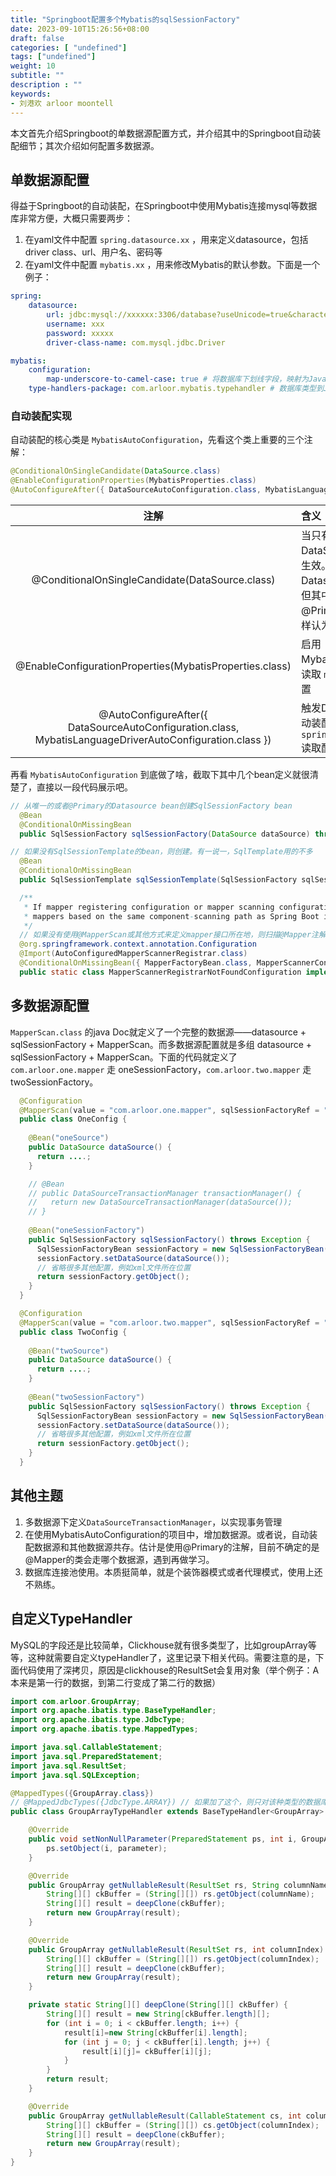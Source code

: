 ```yaml
---
title: "Springboot配置多个Mybatis的sqlSessionFactory"
date: 2023-09-10T15:26:56+08:00
draft: false
categories: [ "undefined"]
tags: ["undefined"]
weight: 10
subtitle: ""
description : ""
keywords:
- 刘港欢 arloor moontell
---
```


本文首先介绍Springboot的单数据源配置方式，并介绍其中的Springboot自动装配细节；其次介绍如何配置多数据源。
<!--more-->

## 单数据源配置

得益于Springboot的自动装配，在Springboot中使用Mybatis连接mysql等数据库非常方便，大概只需要两步：

1. 在yaml文件中配置 `spring.datasource.xx` ，用来定义datasource，包括driver class、url、用户名、密码等
2. 在yaml文件中配置 `mybatis.xx` ，用来修改Mybatis的默认参数。下面是一个例子：

```yaml
spring:
    datasource:
        url: jdbc:mysql://xxxxxx:3306/database?useUnicode=true&characterEncoding=utf-8&useSSL=true&autoReconnect=true
        username: xxx
        password: xxxxx
        driver-class-name: com.mysql.jdbc.Driver

mybatis:
    configuration:
        map-underscore-to-camel-case: true # 将数据库下划线字段，映射为Java的驼峰式Field。很方便，这样就省去了ResultMap中字段映射
    type-handlers-package: com.arloor.mybatis.typehandler # 数据库类型到Java类型的映射
```

### 自动装配实现

自动装配的核心类是 `MybatisAutoConfiguration`，先看这个类上重要的三个注解：

```java
@ConditionalOnSingleCandidate(DataSource.class)
@EnableConfigurationProperties(MybatisProperties.class)
@AutoConfigureAfter({ DataSourceAutoConfiguration.class, MybatisLanguageDriverAutoConfiguration.class })
```

| 注解 | 含义 |
| :---: | :--- |
| @ConditionalOnSingleCandidate(DataSource.class) | 当只有一个DataSource的bean时生效。如果有多个Datasource的bean，但其中一个被@Primary注解时，同样认为生效 |
| @EnableConfigurationProperties(MybatisProperties.class) | 启用MybatisProperties，读取 `mybatis.xxx` 的配置 |
| @AutoConfigureAfter({ DataSourceAutoConfiguration.class, MybatisLanguageDriverAutoConfiguration.class }) | 触发Datasource的自动装配，从 `spring.datasource.xx` 读取配置 |

再看 `MybatisAutoConfiguration` 到底做了啥，截取下其中几个bean定义就很清楚了，直接以一段代码展示吧。

```java
// 从唯一的或者@Primary的Datasource bean创建SqlSessionFactory bean
  @Bean
  @ConditionalOnMissingBean
  public SqlSessionFactory sqlSessionFactory(DataSource dataSource) throws Exception

// 如果没有SqlSessionTemplate的bean，则创建。有一说一，SqlTemplate用的不多
  @Bean
  @ConditionalOnMissingBean
  public SqlSessionTemplate sqlSessionTemplate(SqlSessionFactory sqlSessionFactory) 

  /**
   * If mapper registering configuration or mapper scanning configuration not present, this configuration allow to scan
   * mappers based on the same component-scanning path as Spring Boot itself.
   */
  // 如果没有使用@MapperScan或其他方式来定义mapper接口所在地，则扫描@Mapper注解的接口
  @org.springframework.context.annotation.Configuration
  @Import(AutoConfiguredMapperScannerRegistrar.class)
  @ConditionalOnMissingBean({ MapperFactoryBean.class, MapperScannerConfigurer.class })
  public static class MapperScannerRegistrarNotFoundConfiguration implements InitializingBean
```

## 多数据源配置

`MapperScan.class` 的java Doc就定义了一个完整的数据源——datasource + sqlSessionFactory + MapperScan。而多数据源配置就是多组 datasource + sqlSessionFactory + MapperScan。下面的代码就定义了 `com.arloor.one.mapper` 走 oneSessionFactory，`com.arloor.two.mapper` 走 twoSessionFactory。
 

```java
  @Configuration
  @MapperScan(value = "com.arloor.one.mapper", sqlSessionFactoryRef = "oneSessionFactory")
  public class OneConfig {
 
    @Bean("oneSource")
    public DataSource dataSource() {
      return ....;
    }

    // @Bean
    // public DataSourceTransactionManager transactionManager() {
    //   return new DataSourceTransactionManager(dataSource());
    // }
 
    @Bean("oneSessionFactory")
    public SqlSessionFactory sqlSessionFactory() throws Exception {
      SqlSessionFactoryBean sessionFactory = new SqlSessionFactoryBean();
      sessionFactory.setDataSource(dataSource());
      // 省略很多其他配置，例如xml文件所在位置
      return sessionFactory.getObject();
    }
  }

  @Configuration
  @MapperScan(value = "com.arloor.two.mapper", sqlSessionFactoryRef = "twoSessionFactory")
  public class TwoConfig {
 
    @Bean("twoSource")
    public DataSource dataSource() {
      return ....;
    }
 
    @Bean("twoSessionFactory")
    public SqlSessionFactory sqlSessionFactory() throws Exception {
      SqlSessionFactoryBean sessionFactory = new SqlSessionFactoryBean();
      sessionFactory.setDataSource(dataSource());
      // 省略很多其他配置，例如xml文件所在位置
      return sessionFactory.getObject();
    }
  }
```

## 其他主题

1. 多数据源下定义`DataSourceTransactionManager`，以实现事务管理
2. 在使用MybatisAutoConfiguration的项目中，增加数据源。或者说，自动装配数据源和其他数据源共存。估计是使用@Primary的注解，目前不确定的是@Mapper的类会走哪个数据源，遇到再做学习。
3. 数据库连接池使用。本质挺简单，就是个装饰器模式或者代理模式，使用上还不熟练。

## 自定义TypeHandler

MySQL的字段还是比较简单，Clickhouse就有很多类型了，比如groupArray等等，这种就需要自定义typeHandler了，这里记录下相关代码。需要注意的是，下面代码使用了深拷贝，原因是clickhouse的ResultSet会复用对象（举个例子：A本来是第一行的数据，到第二行变成了第二行的数据）

```java
import com.arloor.GroupArray;
import org.apache.ibatis.type.BaseTypeHandler;
import org.apache.ibatis.type.JdbcType;
import org.apache.ibatis.type.MappedTypes;

import java.sql.CallableStatement;
import java.sql.PreparedStatement;
import java.sql.ResultSet;
import java.sql.SQLException;

@MappedTypes({GroupArray.class})
// @MappedJdbcTypes({JdbcType.ARRAY}) // 如果加了这个，则只对该种类型的数据库字段生效。不加则对所有类型的数据库字段生效
public class GroupArrayTypeHandler extends BaseTypeHandler<GroupArray> {

    @Override
    public void setNonNullParameter(PreparedStatement ps, int i, GroupArray parameter, JdbcType jdbcType) throws SQLException {
        ps.setObject(i, parameter);
    }

    @Override
    public GroupArray getNullableResult(ResultSet rs, String columnName) throws SQLException {
        String[][] ckBuffer = (String[][]) rs.getObject(columnName);
        String[][] result = deepClone(ckBuffer);
        return new GroupArray(result);
    }

    @Override
    public GroupArray getNullableResult(ResultSet rs, int columnIndex) throws SQLException {
        String[][] ckBuffer = (String[][]) rs.getObject(columnIndex);
        String[][] result = deepClone(ckBuffer);
        return new GroupArray(result);
    }

    private static String[][] deepClone(String[][] ckBuffer) {
        String[][] result = new String[ckBuffer.length][];
        for (int i = 0; i < ckBuffer.length; i++) {
            result[i]=new String[ckBuffer[i].length];
            for (int j = 0; j < ckBuffer[i].length; j++) {
                result[i][j]= ckBuffer[i][j];
            }
        }
        return result;
    }

    @Override
    public GroupArray getNullableResult(CallableStatement cs, int columnIndex) throws SQLException {
        String[][] ckBuffer = (String[][]) cs.getObject(columnIndex);
        String[][] result = deepClone(ckBuffer);
        return new GroupArray(result);
    }
}
```

